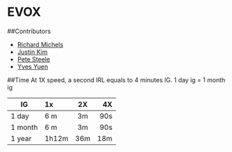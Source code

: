 # EVOX

##Contributors
- [Richard Michels](https://github.com/richardalexandermichels)
- [Justin Kim](https://github.com/jkim430)
- [Pete Steele](https://github.com/celanajaya)
- [Yves Yuen](https://github.com/justYves)

##Time
At 1X speed, a second IRL equals to 4 minutes IG.
1 day ig = 1 month ig

|IG      | 1x            | 2X            | 4X    |
|--------| :------------- |:-------------:| -----:|
| 1 day  | 6 m     | 3m | 90s |
| 1 month| 6 m      | 3m     |   90s|
| 1 year| 1h12m| 36m    |    18m |



